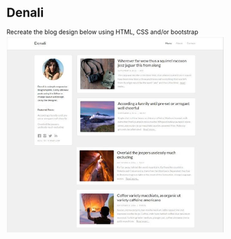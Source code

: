 # Denali
Recreate the blog design below using HTML, CSS and/or bootstrap
![alt text](Images/denali.png)
